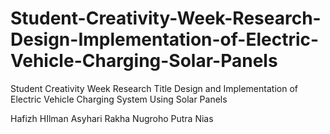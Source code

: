 # Student-Creativity-Week-Research-Design-Implementation-of-Electric-Vehicle-Charging-Solar-Panels
Student Creativity Week Research Title Design and Implementation of Electric Vehicle Charging System Using Solar Panels

Hafizh HIlman Asyhari
Rakha Nugroho
Putra Nias

